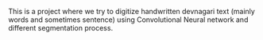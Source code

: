 This is a project where we try to digitize handwritten devnagari text (mainly words and sometimes sentence) using Convolutional Neural network and different segmentation process.